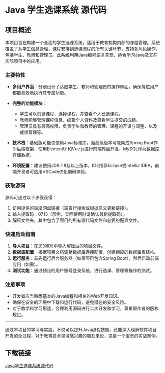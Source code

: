 # Java 学生选课系统 源代码

## 项目概述

本项目旨在构建一个全面的学生选课系统，适用于教育机构内部的课程管理。系统覆盖了从学生信息管理、课程安排到选课流程的所有关键环节，支持多角色操作，包括学生、教师和管理员。此系统利用Java编程语言实现，适合学习Java及其在实际项目中的应用。

### 主要特性

- **多用户界面**：分别设计了适应学生、教师和管理员的操作界面，确保每位用户都能高效地执行其专属功能。
  
- **完整的功能模块**：
  - 学生可以浏览课程、选择课程，并查看个人已选课程。
  - 教师能够管理课程信息、编辑个人资料及查看学生提交的成绩。
  - 管理员具有最高权限，负责学生和教师的管理、课程的开设与调整，以及成绩管理等。

- **技术栈**：基础版可能仅依赖Java标准库，而高级版本可能集成Spring Boot作为后端框架，使用ElementUI和Vue.js进行前端界面开发，MySQL作为数据库存储数据。

- **环境配置**：建议使用JDK 1.8及以上版本，IDE推荐Eclipse或IntelliJ IDEA，前端开发者可选用VSCode优化编码体验。

### 获取源码

源码可通过以下步骤获得：
1. 访问提供的百度网盘链接（需自行搜索或根据原文更新链接）。
2. 输入提取码：0713（示例，实际使用时请确认最新提取码）。
3. 解压文件夹，其中包含了项目的所有源代码文件和必要的配置文件。

### 快速启动指南

1. **导入项目**：在您的IDE中导入解压后的项目文件。
2. **数据库配置**：根据项目文档调整数据库连接配置，创建相应的数据库表结构。
3. **运行服务**：首先运行后台服务器（如果项目包含Spring Boot），然后启动前端应用（如需）。
4. **测试功能**：通过预设的用户账号登录系统，进行选课、管理等操作的测试。

### 注意事项

- 开发者应当熟悉基本的Java编程和相关的Web开发知识。
- 确保在安全的环境中下载和运行代码，避免潜在的安全风险。
- 对于教学和学习用途，合理利用源码进行二次开发和学习，尊重原作者的版权规定。

---

通过本项目的学习与实践，不仅可以提升Java编程技能，还能深入理解软件项目开发的全过程，对于教育技术领域感兴趣的朋友来说，这是一个宝贵的实战案例。

## 下载链接

[Java学生选课系统源代码](https://pan.quark.cn/s/a377fc21bcb7)